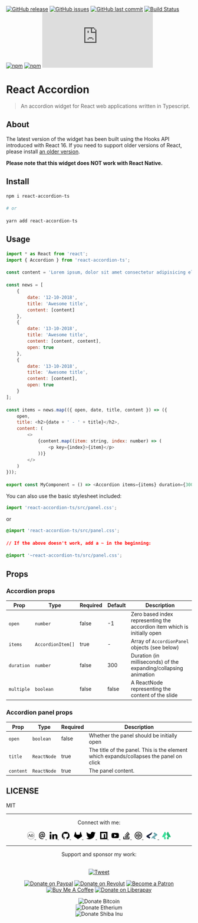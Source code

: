 [![GitHub release](https://img.shields.io/github/release/scriptex/react-accordion-ts.svg)](https://github.com/scriptex/react-accordion-ts/releases/latest)
[![GitHub issues](https://img.shields.io/github/issues/scriptex/react-accordion-ts.svg)](https://github.com/scriptex/react-accordion-ts/issues)
[![GitHub last commit](https://img.shields.io/github/last-commit/scriptex/react-accordion-ts.svg)](https://github.com/scriptex/react-accordion-ts/commits/master)
[![Build Status](https://travis-ci.com/scriptex/react-accordion-ts.svg?branch=master)](https://travis-ci.com/scriptex/react-accordion-ts)
[![npm](https://img.shields.io/npm/dt/react-accordion-ts.svg)](https://www.npmjs.com/package/react-accordion-ts)
[![npm](https://img.shields.io/npm/v/react-accordion-ts.svg)](https://www.npmjs.com/package/react-accordion-ts)
[![Analytics](https://ga-beacon.appspot.com/UA-83446952-1/github.com/scriptex/react-accordion-ts/README.md)](https://github.com/scriptex/react-accordion-ts/)

# React Accordion

> An accordion widget for React web applications written in Typescript.

## About

The latest version of the widget has been built using the Hooks API introduced with React 16.
If you need to support older versions of React, please install [an older version](https://www.npmjs.com/package/react-accordion-ts/v/0.2.0).

**Please note that this widget does NOT work with React Native.**

## Install

```sh
npm i react-accordion-ts

# or

yarn add react-accordion-ts
```

## Usage

```javascript
import * as React from 'react';
import { Accordion } from 'react-accordion-ts';

const content = 'Lorem ipsum, dolor sit amet consectetur adipisicing elit.';

const news = [
	{
		date: '12-10-2018',
		title: 'Awesome title',
		content: [content]
	},
	{
		date: '13-10-2018',
		title: 'Awesome title',
		content: [content, content],
		open: true
	},
	{
		date: '13-10-2018',
		title: 'Awesome title',
		content: [content],
		open: true
	}
];

const items = news.map(({ open, date, title, content }) => ({
	open,
	title: <h2>{date + ' - ' + title}</h2>,
	content: (
		<>
			{content.map((item: string, index: number) => (
				<p key={index}>{item}</p>
			))}
		</>
	)
}));

export const MyComponent = () => <Accordion items={items} duration={300} multiple={true} />;
```

You can also use the basic stylesheet included:

```javascript
import 'react-accordion-ts/src/panel.css';
```

or

```css
@import 'react-accordion-ts/src/panel.css';

// If the above doesn't work, add a ~ in the beginning:

@import '~react-accordion-ts/src/panel.css';
```

## Props

### Accordion props

| Prop       | Type              | Required | Default | Description                                                              |
| ---------- | ----------------- | -------- | ------- | ------------------------------------------------------------------------ |
| `open`     | `number`          | false    | -1      | Zero based index representing the accordion item which is initially open |
| `items`    | `AccordionItem[]` | true     | -       | Array of `AccordionPanel` objects (see below)                            |
| `duration` | `number`          | false    | 300     | Duration (in milliseconds) of the expanding/collapsing animation         |
| `multiple` | `boolean`         | false    | false   | A ReactNode representing the content of the slide                        |

### Accordion panel props

| Prop      | Type        | Required | Description                                                                            |
| --------- | ----------- | -------- | -------------------------------------------------------------------------------------- |
| `open`    | `boolean`   | false    | Whether the panel should be initially open                                             |
| `title`   | `ReactNode` | true     | The title of the panel. This is the element which expands/collapses the panel on click |
| `content` | `ReactNode` | true     | The panel content.                                                                     |

## LICENSE

MIT

---

<div align="center">
    Connect with me:
</div>

<br />

<div align="center">
    <a href="https://atanas.info">
        <img src="https://raw.githubusercontent.com/scriptex/socials/master/styled-assets/logo.svg" height="20" alt="">
    </a>
    &nbsp;
    <a href="mailto:hi@atanas.info">
        <img src="https://raw.githubusercontent.com/scriptex/socials/master/styled-assets/email.svg" height="20" alt="">
    </a>
    &nbsp;
    <a href="https://www.linkedin.com/in/scriptex/">
        <img src="https://raw.githubusercontent.com/scriptex/socials/master/styled-assets/linkedin.svg" height="20" alt="">
    </a>
    &nbsp;
    <a href="https://github.com/scriptex">
        <img src="https://raw.githubusercontent.com/scriptex/socials/master/styled-assets/github.svg" height="20" alt="">
    </a>
    &nbsp;
    <a href="https://gitlab.com/scriptex">
        <img src="https://raw.githubusercontent.com/scriptex/socials/master/styled-assets/gitlab.svg" height="20" alt="">
    </a>
    &nbsp;
    <a href="https://twitter.com/scriptexbg">
        <img src="https://raw.githubusercontent.com/scriptex/socials/master/styled-assets/twitter.svg" height="20" alt="">
    </a>
    &nbsp;
    <a href="https://www.npmjs.com/~scriptex">
        <img src="https://raw.githubusercontent.com/scriptex/socials/master/styled-assets/npm.svg" height="20" alt="">
    </a>
    &nbsp;
    <a href="https://www.youtube.com/user/scriptex">
        <img src="https://raw.githubusercontent.com/scriptex/socials/master/styled-assets/youtube.svg" height="20" alt="">
    </a>
    &nbsp;
    <a href="https://stackoverflow.com/users/4140082/atanas-atanasov">
        <img src="https://raw.githubusercontent.com/scriptex/socials/master/styled-assets/stackoverflow.svg" height="20" alt="">
    </a>
    &nbsp;
    <a href="https://codepen.io/scriptex/">
        <img src="https://raw.githubusercontent.com/scriptex/socials/master/styled-assets/codepen.svg" width="20" alt="">
    </a>
    &nbsp;
    <a href="https://profile.codersrank.io/user/scriptex">
        <img src="https://raw.githubusercontent.com/scriptex/socials/master/styled-assets/codersrank.svg" height="20" alt="">
    </a>
    &nbsp;
    <a href="https://linktr.ee/scriptex">
        <img src="https://raw.githubusercontent.com/scriptex/socials/master/styled-assets/linktree.svg" height="20" alt="">
    </a>
</div>

---

<div align="center">
    Support and sponsor my work:<br /><br />

[![Tweet](https://img.shields.io/badge/Tweet-Share_my_profile-blue.svg?logo=twitter&color=38A1F3)](https://twitter.com/intent/tweet?text=Checkout%20this%20awesome%20developer%20profile%3A&url=https%3A%2F%2Fgithub.com%2Fscriptex&via=scriptexbg&hashtags=software%2Cgithub%2Ccode%2Cawesome)

[![Donate on Paypal](https://img.shields.io/badge/Donate-Support_me_on_PayPal-blue.svg?logo=paypal&color=222d65)](https://paypal.me/scriptex)
[![Donate on Revolut](https://img.shields.io/endpoint?url=https://raw.githubusercontent.com/scriptex/scriptex/master/badges/revolut.json)](https://revolut.me/scriptex)
[![Become a Patron](https://img.shields.io/badge/Become_Patron-Support_me_on_Patreon-blue.svg?logo=patreon&color=e64413)](https://patreon.com/atanas)
[![Buy Me A Coffee](https://img.shields.io/badge/Donate-Buy%20me%20a%20coffee-yellow.svg?logo=ko-fi)](https://ko-fi.com/scriptex)
[![Donate on Liberapay](https://img.shields.io/liberapay/receives/scriptex?label=Donate%20on%20Liberapay&logo=liberapay)](https://liberapay.com/scriptex/donate)

![Donate Bitcoin](https://img.shields.io/endpoint?url=https://raw.githubusercontent.com/scriptex/scriptex/master/badges/bitcoin.json)<br />
![Donate Etherium](https://img.shields.io/endpoint?url=https://raw.githubusercontent.com/scriptex/scriptex/master/badges/etherium.json)<br />
![Donate Shiba Inu](https://img.shields.io/endpoint?url=https://raw.githubusercontent.com/scriptex/scriptex/master/badges/shiba-inu.json)

</div>
